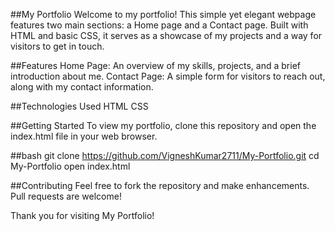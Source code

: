 ##My Portfolio
Welcome to my portfolio! This simple yet elegant webpage features two main sections: a Home page and a Contact page. Built with HTML and basic CSS, it serves as a showcase of my projects and a way for visitors to get in touch.

##Features
Home Page: An overview of my skills, projects, and a brief introduction about me.
Contact Page: A simple form for visitors to reach out, along with my contact information.

##Technologies Used
HTML
CSS

##Getting Started
To view my portfolio, clone this repository and open the index.html file in your web browser.

##bash
git clone https://github.com/VigneshKumar2711/My-Portfolio.git
cd My-Portfolio
open index.html

##Contributing
Feel free to fork the repository and make enhancements. Pull requests are welcome!

Thank you for visiting My Portfolio!
